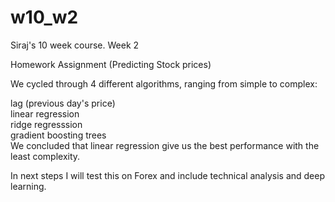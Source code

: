 # w10_w2
Siraj's 10 week course. Week 2 

Homework Assignment (Predicting Stock prices)  

We cycled through 4 different algorithms, ranging from simple to complex:  

lag (previous day's price)  
linear regression  
ridge regresssion  
gradient boosting trees  
We concluded that linear regression give us the best performance with the least complexity.  

In next steps I will test this on Forex and include technical analysis and deep learning.  
